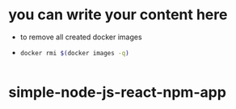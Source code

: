 # you can write your content here
- to remove all created docker images
- 
   ```bash
  docker rmi $(docker images -q)



# simple-node-js-react-npm-app



